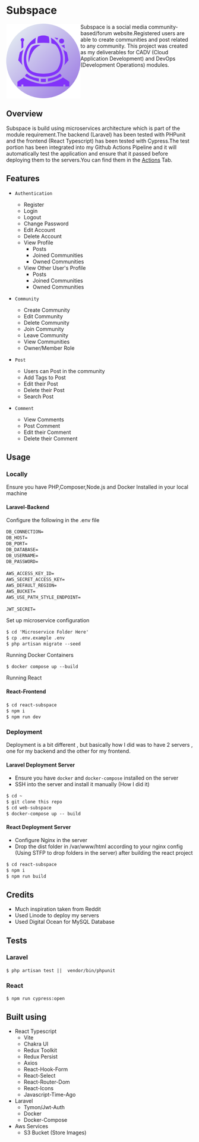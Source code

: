 # Subspace

<img src="./react-subspace/public/icon-512.png" width="200" align="left" height="fixed-content"  />
<p>Subspace is a social media community-based/forum website.Registered users are able to create communities and post related to any community. This project was created as my deliverables for CADV (Cloud Application Development) and DevOps (Development Operations) modules.</p>
<br clear="left"/>

## Overview
Subspace is build using microservices architecture which is part of the module requirement.The backend (Laravel) has been tested with PHPunit and the frontend (React Typescript) has been tested with Cypress.The test portion has been integrated into my Github Actions Pipeline and it will automatically test the application and ensure that it passed before deploying them to the servers.You can find them in the <a href="https://github.com/shantatei/web-subspace/actions">Actions</a> Tab.

## Features

- `Authentication`
    - Register
    - Login
    - Logout
    - Change Password
    - Edit Account
    - Delete Account
    - View Profile
        - Posts
        - Joined Communities
        - Owned Communities
    - View Other User's Profile
        - Posts
        - Joined Communities
        - Owned Communities
- `Community`
    - Create Community
    - Edit Community
    - Delete Community
    - Join Community
    - Leave Community
    - View Communities
    - Owner/Member Role

- `Post`
    - Users can Post in the community
    - Add Tags to Post 
    - Edit their Post
    - Delete their Post
    - Search Post

- `Comment`
    - View Comments
    - Post Comment
    - Edit their Comment
    - Delete their Comment

## Usage

### Locally

Ensure you have PHP,Composer,Node.js and Docker Installed in your local machine

#### Laravel-Backend

Configure the following in the .env file 
```
DB_CONNECTION=
DB_HOST=
DB_PORT=
DB_DATABASE=
DB_USERNAME=
DB_PASSWORD=

AWS_ACCESS_KEY_ID=
AWS_SECRET_ACCESS_KEY=
AWS_DEFAULT_REGION=
AWS_BUCKET=
AWS_USE_PATH_STYLE_ENDPOINT=

JWT_SECRET=
```

Set up microservice configuration
```
$ cd 'Microservice Folder Here'
$ cp .env.example .env
$ php artisan migrate --seed
```
Running Docker Containers 
```
$ docker compose up --build
```

Running React
#### React-Frontend
```
$ cd react-subspace
$ npm i
$ npm run dev
```

### Deployment

Deployment is a bit different , but basically how I did was to have 2 servers , one for my backend and the other for my frontend.

#### Laravel Deployment Server
- Ensure you have `docker` and `docker-compose` installed on the server
- SSH into the server and install it manually (How I did it) 
```
$ cd ~
$ git clone this repo
$ cd web-subspace
$ docker-compose up -- build
```

#### React Deployment Server
- Configure Nginx in the server
- Drop the dist folder in /var/www/html according to your nginx config (Using STFP to drop folders in the server) after building the react project
```
$ cd react-subspace
$ npm i
$ npm run build
```

## Credits

- Much inspiration taken from Reddit 
- Used Linode to deploy my servers
- Used Digital Ocean for MySQL Database

## Tests

### Laravel

```
$ php artisan test ||  vendor/bin/phpunit
```

### React

```
$ npm run cypress:open
```

## Built using

- React Typescript
    - Vite
    - Chakra UI
    - Redux Toolkit
    - Redux Persist
    - Axios
    - React-Hook-Form
    - React-Select
    - React-Router-Dom
    - React-Icons
    - Javascript-Time-Ago
- Laravel
    - Tymon/Jwt-Auth
    - Docker
    - Docker-Compose
- Aws Services
    - S3 Bucket (Store Images)







